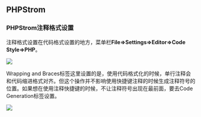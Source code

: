 ## PHPStrom

### PHPStrom注释格式设置

注释格式设置在代码格式设置的地方，菜单栏**File=>Settings=>Editor=>Code Style=>PHP**。

![](E:\GongZuoQu\KTZhiShiKu\TuPian\FuWuDuan\PHP\PHPStrom02.png)

Wrapping and Braces标签这里设置的是，使用代码格式化的时候，单行注释会和代码缩进格式对齐。但这个操作并不影响使用快捷键注释的时候生成注释符号的位置。如果想在使用注释快捷键的时候，不让注释符号出现在最前面，要去Code Generation标签设置。

![](E:\GongZuoQu\KTZhiShiKu\TuPian\FuWuDuan\PHP\PHPStrom04.png)
